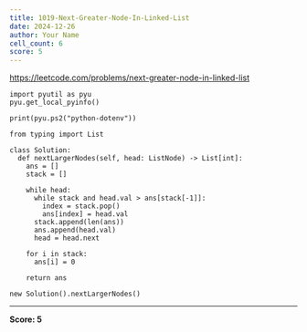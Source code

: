 ```yaml
---
title: 1019-Next-Greater-Node-In-Linked-List
date: 2024-12-26
author: Your Name
cell_count: 6
score: 5
---
```


https://leetcode.com/problems/next-greater-node-in-linked-list


```
import pyutil as pyu
pyu.get_local_pyinfo()
```


```
print(pyu.ps2("python-dotenv"))
```


```
from typing import List
```


```
class Solution:
  def nextLargerNodes(self, head: ListNode) -> List[int]:
    ans = []
    stack = []

    while head:
      while stack and head.val > ans[stack[-1]]:
        index = stack.pop()
        ans[index] = head.val
      stack.append(len(ans))
      ans.append(head.val)
      head = head.next

    for i in stack:
      ans[i] = 0

    return ans
```


```
new Solution().nextLargerNodes()
```


---
**Score: 5**